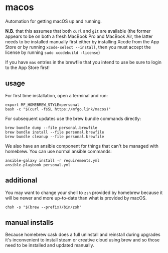 # macos

Automation for getting macOS up and running.

**N.B.** that this assumes that both `curl` and `git` are available (the
former appears to be on both a fresh MacBook Pro and MacBook Air, the latter
needs to be installed manually first either by installing Xcode from the App
Store or by running `xcode-select --install`, then you must accept the
license by running `sudo xcodebuild -license`)

If you have `mas` entries in the brewfile that you intend to use be sure to
login to the App Store first!

## usage

For first time installation, open a terminal and run:

```shell
export MF_HOMEBREW_STYLE=personal
bash -c "$(curl -fsSL https://mfgo.link/macos)"
```

For subsequent updates use the brew bundle commands directly:

```shell
brew bundle dump --file personal.brewfile
brew bundle install --file personal.brewfile
brew bundle cleanup --file personal.brewfile
```

We also have an ansible component for things that can't be managed with
homebrew. You can use normal ansible commands:

```shell
ansible-galaxy install -r requirements.yml
ansible-playbook personal.yml
```

## additional

You may want to change your shell to `zsh` provided by homebrew because it
will be newer and more up-to-date than what is provided by macOS.

```shell
chsh -s "$(brew --prefix)/bin/zsh"
```

## manual installs

Because homebrew cask does a full uninstall and reinstall during upgrades it's
inconvenient to install steam or creative cloud using brew and so those need
to be installed and updated manually.
